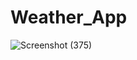 # Weather_App

![Screenshot (375)](https://github.com/Amritanshu2/Weather_App/assets/91659575/88bbdf3e-077e-402b-84b6-d8f949e9e870)
